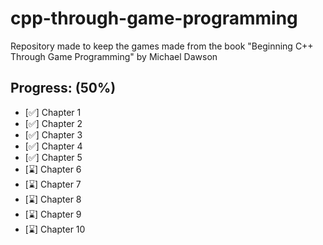 # cpp-through-game-programming
Repository made to keep the games made from the book "Beginning C++ Through Game Programming" by Michael Dawson

## Progress: (50%)
- [✅] Chapter 1
- [✅] Chapter 2
- [✅] Chapter 3
- [✅] Chapter 4
- [✅] Chapter 5
- [⌛] Chapter 6
- [⌛] Chapter 7
- [⌛] Chapter 8
- [⌛] Chapter 9
- [⌛] Chapter 10
